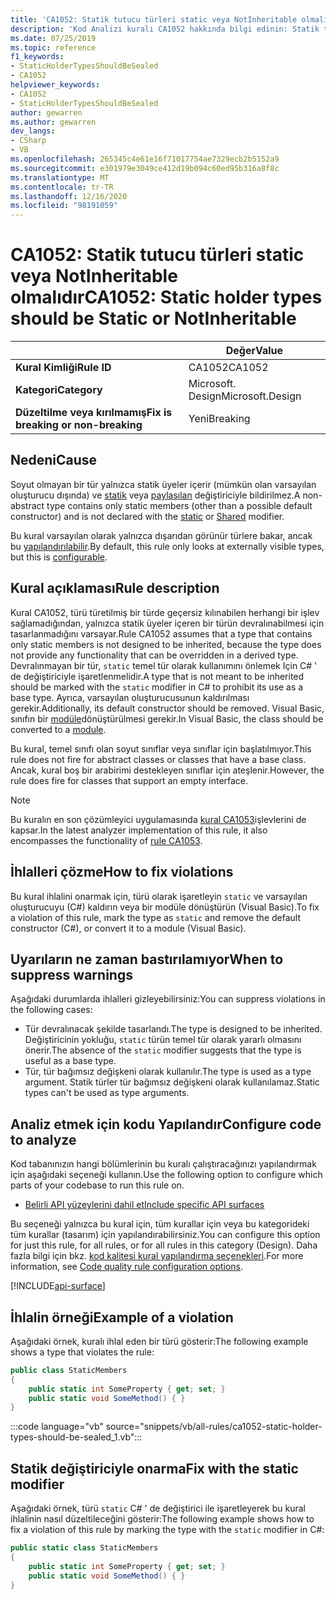 ```yaml
---
title: 'CA1052: Statik tutucu türleri static veya NotInheritable olmalıdır (kod analizi)'
description: 'Kod Analizi kuralı CA1052 hakkında bilgi edinin: Statik tutucu türleri statik veya NotInheritable olmalıdır'
ms.date: 07/25/2019
ms.topic: reference
f1_keywords:
- StaticHolderTypesShouldBeSealed
- CA1052
helpviewer_keywords:
- CA1052
- StaticHolderTypesShouldBeSealed
author: gewarren
ms.author: gewarren
dev_langs:
- CSharp
- VB
ms.openlocfilehash: 265345c4e61e16f71017754ae7329ecb2b5152a9
ms.sourcegitcommit: e301979e3049ce412d19b094c60ed95b316a8f8c
ms.translationtype: MT
ms.contentlocale: tr-TR
ms.lasthandoff: 12/16/2020
ms.locfileid: "98191059"
---
```

# <a name="ca1052-static-holder-types-should-be-static-or-notinheritable"></a><span data-ttu-id="7e455-103">CA1052: Statik tutucu türleri static veya NotInheritable olmalıdır</span><span class="sxs-lookup"><span data-stu-id="7e455-103">CA1052: Static holder types should be Static or NotInheritable</span></span>

| | <span data-ttu-id="7e455-104">Değer</span><span class="sxs-lookup"><span data-stu-id="7e455-104">Value</span></span> |
|-|-|
| <span data-ttu-id="7e455-105">**Kural Kimliği**</span><span class="sxs-lookup"><span data-stu-id="7e455-105">**Rule ID**</span></span> |<span data-ttu-id="7e455-106">CA1052</span><span class="sxs-lookup"><span data-stu-id="7e455-106">CA1052</span></span>|
| <span data-ttu-id="7e455-107">**Kategori**</span><span class="sxs-lookup"><span data-stu-id="7e455-107">**Category**</span></span> |<span data-ttu-id="7e455-108">Microsoft. Design</span><span class="sxs-lookup"><span data-stu-id="7e455-108">Microsoft.Design</span></span>|
| <span data-ttu-id="7e455-109">**Düzeltilme veya kırılmamış**</span><span class="sxs-lookup"><span data-stu-id="7e455-109">**Fix is breaking or non-breaking**</span></span> |<span data-ttu-id="7e455-110">Yeni</span><span class="sxs-lookup"><span data-stu-id="7e455-110">Breaking</span></span>|

## <a name="cause"></a><span data-ttu-id="7e455-111">Nedeni</span><span class="sxs-lookup"><span data-stu-id="7e455-111">Cause</span></span>

<span data-ttu-id="7e455-112">Soyut olmayan bir tür yalnızca statik üyeler içerir (mümkün olan varsayılan oluşturucu dışında) ve [statik](../../../csharp/language-reference/keywords/static.md) veya [paylaşılan](../../../visual-basic/language-reference/modifiers/shared.md) değiştiriciyle bildirilmez.</span><span class="sxs-lookup"><span data-stu-id="7e455-112">A non-abstract type contains only static members (other than a possible default constructor) and is not declared with the [static](../../../csharp/language-reference/keywords/static.md) or [Shared](../../../visual-basic/language-reference/modifiers/shared.md) modifier.</span></span>

<span data-ttu-id="7e455-113">Bu kural varsayılan olarak yalnızca dışarıdan görünür türlere bakar, ancak bu [yapılandırılabilir](#configure-code-to-analyze).</span><span class="sxs-lookup"><span data-stu-id="7e455-113">By default, this rule only looks at externally visible types, but this is [configurable](#configure-code-to-analyze).</span></span>

## <a name="rule-description"></a><span data-ttu-id="7e455-114">Kural açıklaması</span><span class="sxs-lookup"><span data-stu-id="7e455-114">Rule description</span></span>

<span data-ttu-id="7e455-115">Kural CA1052, türü türetilmiş bir türde geçersiz kılınabilen herhangi bir işlev sağlamadığından, yalnızca statik üyeler içeren bir türün devralınabilmesi için tasarlanmadığını varsayar.</span><span class="sxs-lookup"><span data-stu-id="7e455-115">Rule CA1052 assumes that a type that contains only static members is not designed to be inherited, because the type does not provide any functionality that can be overridden in a derived type.</span></span> <span data-ttu-id="7e455-116">Devralınmayan bir tür, `static` temel tür olarak kullanımını önlemek Için C# ' de değiştiriciyle işaretlenmelidir.</span><span class="sxs-lookup"><span data-stu-id="7e455-116">A type that is not meant to be inherited should be marked with the `static` modifier in C# to prohibit its use as a base type.</span></span> <span data-ttu-id="7e455-117">Ayrıca, varsayılan oluşturucusunun kaldırılması gerekir.</span><span class="sxs-lookup"><span data-stu-id="7e455-117">Additionally, its default constructor should be removed.</span></span> <span data-ttu-id="7e455-118">Visual Basic, sınıfın bir [modüle](../../../visual-basic/language-reference/statements/module-statement.md)dönüştürülmesi gerekir.</span><span class="sxs-lookup"><span data-stu-id="7e455-118">In Visual Basic, the class should be converted to a [module](../../../visual-basic/language-reference/statements/module-statement.md).</span></span>

<span data-ttu-id="7e455-119">Bu kural, temel sınıfı olan soyut sınıflar veya sınıflar için başlatılmıyor.</span><span class="sxs-lookup"><span data-stu-id="7e455-119">This rule does not fire for abstract classes or classes that have a base class.</span></span> <span data-ttu-id="7e455-120">Ancak, kural boş bir arabirimi destekleyen sınıflar için ateşlenir.</span><span class="sxs-lookup"><span data-stu-id="7e455-120">However, the rule does fire for classes that support an empty interface.</span></span>

> [!NOTE]
> <span data-ttu-id="7e455-121">Bu kuralın en son çözümleyici uygulamasında [kural CA1053](ca1053.md)işlevlerini de kapsar.</span><span class="sxs-lookup"><span data-stu-id="7e455-121">In the latest analyzer implementation of this rule, it also encompasses the functionality of [rule CA1053](ca1053.md).</span></span>

## <a name="how-to-fix-violations"></a><span data-ttu-id="7e455-122">İhlalleri çözme</span><span class="sxs-lookup"><span data-stu-id="7e455-122">How to fix violations</span></span>

<span data-ttu-id="7e455-123">Bu kural ihlalini onarmak için, türü olarak işaretleyin `static` ve varsayılan oluşturucuyu (C#) kaldırın veya bir modüle dönüştürün (Visual Basic).</span><span class="sxs-lookup"><span data-stu-id="7e455-123">To fix a violation of this rule, mark the type as `static` and remove the default constructor (C#), or convert it to a module (Visual Basic).</span></span>

## <a name="when-to-suppress-warnings"></a><span data-ttu-id="7e455-124">Uyarıların ne zaman bastırılamıyor</span><span class="sxs-lookup"><span data-stu-id="7e455-124">When to suppress warnings</span></span>

<span data-ttu-id="7e455-125">Aşağıdaki durumlarda ihlalleri gizleyebilirsiniz:</span><span class="sxs-lookup"><span data-stu-id="7e455-125">You can suppress violations in the following cases:</span></span>

- <span data-ttu-id="7e455-126">Tür devralınacak şekilde tasarlandı.</span><span class="sxs-lookup"><span data-stu-id="7e455-126">The type is designed to be inherited.</span></span> <span data-ttu-id="7e455-127">Değiştiricinin yokluğu, `static` türün temel tür olarak yararlı olmasını önerir.</span><span class="sxs-lookup"><span data-stu-id="7e455-127">The absence of the `static` modifier suggests that the type is useful as a base type.</span></span>
- <span data-ttu-id="7e455-128">Tür, tür bağımsız değişkeni olarak kullanılır.</span><span class="sxs-lookup"><span data-stu-id="7e455-128">The type is used as a type argument.</span></span> <span data-ttu-id="7e455-129">Statik türler tür bağımsız değişkeni olarak kullanılamaz.</span><span class="sxs-lookup"><span data-stu-id="7e455-129">Static types can't be used as type arguments.</span></span>

## <a name="configure-code-to-analyze"></a><span data-ttu-id="7e455-130">Analiz etmek için kodu Yapılandır</span><span class="sxs-lookup"><span data-stu-id="7e455-130">Configure code to analyze</span></span>

<span data-ttu-id="7e455-131">Kod tabanınızın hangi bölümlerinin bu kuralı çalıştıracağınızı yapılandırmak için aşağıdaki seçeneği kullanın.</span><span class="sxs-lookup"><span data-stu-id="7e455-131">Use the following option to configure which parts of your codebase to run this rule on.</span></span>

- [<span data-ttu-id="7e455-132">Belirli API yüzeylerini dahil et</span><span class="sxs-lookup"><span data-stu-id="7e455-132">Include specific API surfaces</span></span>](#include-specific-api-surfaces)

<span data-ttu-id="7e455-133">Bu seçeneği yalnızca bu kural için, tüm kurallar için veya bu kategorideki tüm kurallar (tasarım) için yapılandırabilirsiniz.</span><span class="sxs-lookup"><span data-stu-id="7e455-133">You can configure this option for just this rule, for all rules, or for all rules in this category (Design).</span></span> <span data-ttu-id="7e455-134">Daha fazla bilgi için bkz. [kod kalitesi kural yapılandırma seçenekleri](../code-quality-rule-options.md).</span><span class="sxs-lookup"><span data-stu-id="7e455-134">For more information, see [Code quality rule configuration options](../code-quality-rule-options.md).</span></span>

[!INCLUDE[api-surface](~/includes/code-analysis/api-surface.md)]

## <a name="example-of-a-violation"></a><span data-ttu-id="7e455-135">İhlalin örneği</span><span class="sxs-lookup"><span data-stu-id="7e455-135">Example of a violation</span></span>

<span data-ttu-id="7e455-136">Aşağıdaki örnek, kuralı ihlal eden bir türü gösterir:</span><span class="sxs-lookup"><span data-stu-id="7e455-136">The following example shows a type that violates the rule:</span></span>

```csharp
public class StaticMembers
{
    public static int SomeProperty { get; set; }
    public static void SomeMethod() { }
}
```

:::code language="vb" source="snippets/vb/all-rules/ca1052-static-holder-types-should-be-sealed_1.vb":::

## <a name="fix-with-the-static-modifier"></a><span data-ttu-id="7e455-137">Statik değiştiriciyle onarma</span><span class="sxs-lookup"><span data-stu-id="7e455-137">Fix with the static modifier</span></span>

<span data-ttu-id="7e455-138">Aşağıdaki örnek, türü `static` C# ' de değiştirici ile işaretleyerek bu kural ihlalinin nasıl düzeltileceğini gösterir:</span><span class="sxs-lookup"><span data-stu-id="7e455-138">The following example shows how to fix a violation of this rule by marking the type with the `static` modifier in C#:</span></span>

```csharp
public static class StaticMembers
{
    public static int SomeProperty { get; set; }
    public static void SomeMethod() { }
}
```
